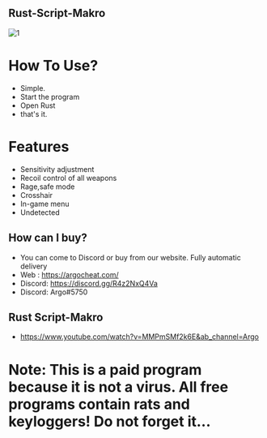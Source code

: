 ##  Rust-Script-Makro
![1](https://user-images.githubusercontent.com/113839299/194727140-d3b26d7b-568f-4d28-8604-ab188a8eab0d.png)
# How To Use?
- Simple. 
- Start the program
- Open Rust
- that's it.
# Features
 - Sensitivity adjustment
- Recoil control of all weapons
- Rage,safe mode
- Crosshair 
- In-game menu
- Undetected
## How can I buy?
- You can come to Discord or buy from our website. Fully automatic delivery
- Web : https://argocheat.com/
- Discord: https://discord.gg/R4z2NxQ4Va 
- Discord: Argo#5750
## Rust Script-Makro
- https://www.youtube.com/watch?v=MMPmSMf2k6E&ab_channel=Argo
# Note: This is a paid program because it is not a virus. All free programs contain rats and keyloggers! Do not forget it...


